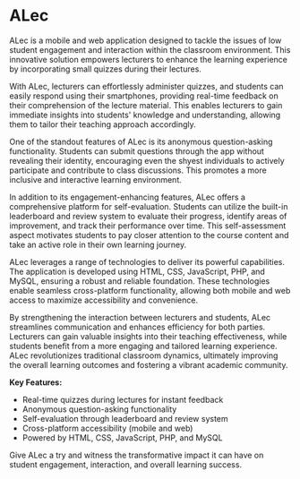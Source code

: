 # ALec
ALec is a mobile and web application designed to tackle the issues of low student engagement and interaction within the classroom environment. This innovative solution empowers lecturers to enhance the learning experience by incorporating small quizzes during their lectures.

With ALec, lecturers can effortlessly administer quizzes, and students can easily respond using their smartphones, providing real-time feedback on their comprehension of the lecture material. This enables lecturers to gain immediate insights into students' knowledge and understanding, allowing them to tailor their teaching approach accordingly.

One of the standout features of ALec is its anonymous question-asking functionality. Students can submit questions through the app without revealing their identity, encouraging even the shyest individuals to actively participate and contribute to class discussions. This promotes a more inclusive and interactive learning environment.

In addition to its engagement-enhancing features, ALec offers a comprehensive platform for self-evaluation. Students can utilize the built-in leaderboard and review system to evaluate their progress, identify areas of improvement, and track their performance over time. This self-assessment aspect motivates students to pay closer attention to the course content and take an active role in their own learning journey.

ALec leverages a range of technologies to deliver its powerful capabilities. The application is developed using HTML, CSS, JavaScript, PHP, and MySQL, ensuring a robust and reliable foundation. These technologies enable seamless cross-platform functionality, allowing both mobile and web access to maximize accessibility and convenience.

By strengthening the interaction between lecturers and students, ALec streamlines communication and enhances efficiency for both parties. Lecturers can gain valuable insights into their teaching effectiveness, while students benefit from a more engaging and tailored learning experience. ALec revolutionizes traditional classroom dynamics, ultimately improving the overall learning outcomes and fostering a vibrant academic community.

**Key Features:**

- Real-time quizzes during lectures for instant feedback
- Anonymous question-asking functionality
- Self-evaluation through leaderboard and review system
- Cross-platform accessibility (mobile and web)
- Powered by HTML, CSS, JavaScript, PHP, and MySQL

Give ALec a try and witness the transformative impact it can have on student engagement, interaction, and overall learning success.

